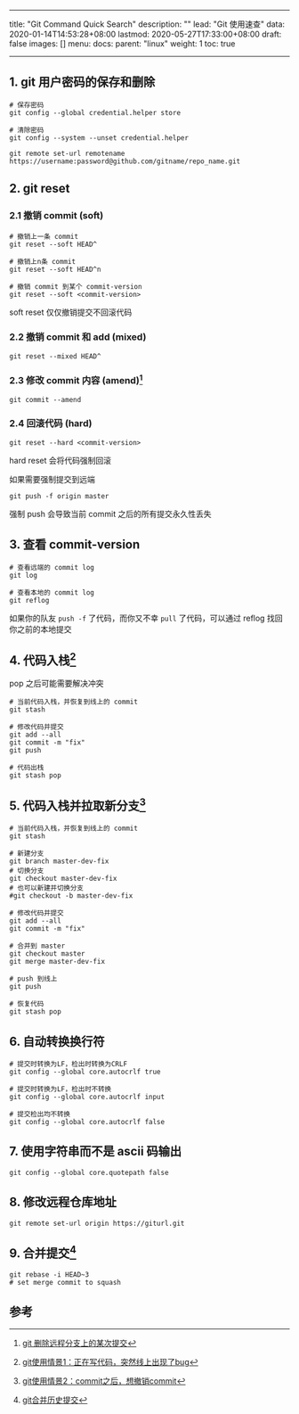 
---

title: "Git Command Quick Search"
description: ""
lead: "Git 使用速查"
data: 2020-01-14T14:53:28+08:00
lastmod: 2020-05-27T17:33:00+08:00
draft: false
images: []
menu:
  docs:
    parent: "linux"
weight: 1
toc: true

---

## 1. git 用户密码的保存和删除

```
# 保存密码
git config --global credential.helper store

# 清除密码
git config --system --unset credential.helper
```

```
git remote set-url remotename https://username:password@github.com/gitname/repo_name.git
```

## 2. git reset

### 2.1 撤销 commit (soft)

```
# 撤销上一条 commit
git reset --soft HEAD^

# 撤销上n条 commit
git reset --soft HEAD^n

# 撤销 commit 到某个 commit-version
git reset --soft <commit-version>
```

soft reset 仅仅撤销提交不回滚代码

### 2.2 撤销 commit 和 add (mixed)

```
git reset --mixed HEAD^
```

### 2.3 修改 commit 内容 (amend)[^3]

```
git commit --amend
```

### 2.4 回滚代码 (hard)

```
git reset --hard <commit-version>
```

hard reset 会将代码强制回滚

如果需要强制提交到远端

```
git push -f origin master
```

强制 push 会导致当前 commit 之后的所有提交永久性丢失

## 3. 查看 commit-version

```
# 查看远端的 commit log
git log

# 查看本地的 commit log
git reflog
```

如果你的队友 `push -f` 了代码，而你又不幸 `pull` 了代码，可以通过 reflog 找回你之前的本地提交


## 4. 代码入栈[^1]

pop 之后可能需要解决冲突

```
# 当前代码入栈，并恢复到线上的 commit
git stash

# 修改代码并提交
git add --all
git commit -m "fix"
git push

# 代码出栈
git stash pop
```

## 5. 代码入栈并拉取新分支[^2]

```
# 当前代码入栈，并恢复到线上的 commit
git stash

# 新建分支
git branch master-dev-fix
# 切换分支
git checkout master-dev-fix
# 也可以新建并切换分支
#git checkout -b master-dev-fix

# 修改代码并提交
git add --all
git commit -m "fix"

# 合并到 master
git checkout master
git merge master-dev-fix

# push 到线上
git push

# 恢复代码
git stash pop
```

## 6. 自动转换换行符

```
# 提交时转换为LF，检出时转换为CRLF
git config --global core.autocrlf true

# 提交时转换为LF，检出时不转换
git config --global core.autocrlf input

# 提交检出均不转换
git config --global core.autocrlf false
```

## 7. 使用字符串而不是 ascii 码输出

```
git config --global core.quotepath false
```

## 8. 修改远程仓库地址

```
git remote set-url origin https://giturl.git
```

## 9. 合并提交[^4]

```
git rebase -i HEAD~3
# set merge commit to squash
```


## 参考

[^1]: [git使用情景1：正在写代码，突然线上出现了bug](https://blog.csdn.net/w958796636/article/details/53609589)

[^2]: [git使用情景2：commit之后，想撤销commit](https://blog.csdn.net/w958796636/article/details/53611133)

[^3]: [git 删除远程分支上的某次提交](https://blog.csdn.net/QQxiaoqiang1573/article/details/68074847)

[^4]: [git合并历史提交](https://www.cnblogs.com/woshimrf/p/git-rebase.html)

